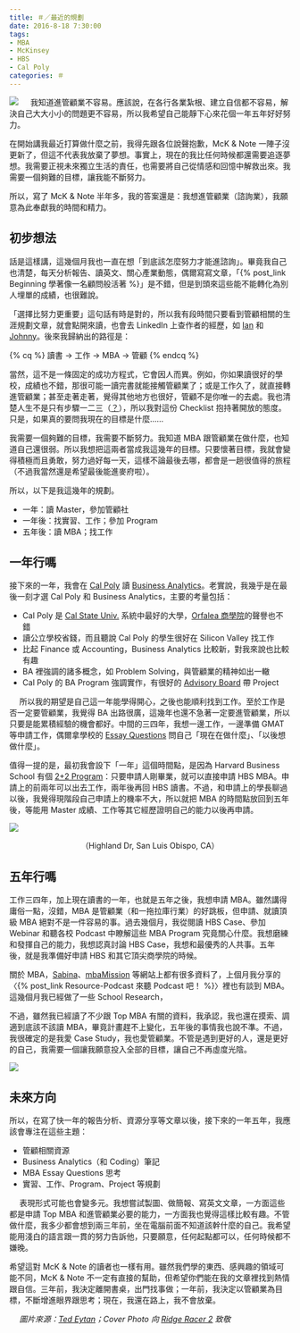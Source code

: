 ```yaml
---
title: ＃／最近的規劃
date: 2016-8-18 7:30:00
tags:
- MBA
- McKinsey
- HBS
- Cal Poly
categories: ＃
---
```

![](cover.png)
　
我知道進管顧業不容易。應該說，在各行各業紮根、建立自信都不容易，解決自己大大小小的問題更不容易，所以我希望自己能靜下心來花個一年五年好好努力。<!--more-->

在開始講我最近打算做什麼之前，我得先跟各位說聲抱歉，McK & Note 一陣子沒更新了，但這不代表我放棄了夢想。事實上，現在的我比任何時候都還需要追逐夢想。我需要正視未來獨立生活的責任，也需要將自己從情感和回憶中解救出來。我需要一個夠難的目標，讓我能不斷努力。

所以，寫了 McK & Note 半年多，我的答案還是：我想進管顧業（諮詢業），我願意為此奉獻我的時間和精力。

## 初步想法

話是這樣講，這幾個月我也一直在想「到底該怎麼努力才能進諮詢」。畢竟我自己也清楚，每天分析報告、讀英文、關心產業動態，偶爾寫寫文章，「{% post_link Beginning 學著像一名顧問般活著 %}」是不錯，但是到頭來這些能不能轉化為別人埋單的成績，也很難說。

「選擇比努力更重要」這句話有時是對的，所以我有段時間只要看到管顧相關的生涯規劃文章，就會點開來讀，也會去 LinkedIn 上查作者的經歷，如 [Ian](https://sabinahuang.com/ian-mckinsey-technical-analyst/) 和 [Johnny](https://sabinahuang.com/chicago-booth-mba-johnny-interview/)。後來我歸納出的路徑是：

{% cq %}
讀書 → 工作 → MBA → 管顧
{% endcq %}

當然，這不是一條固定的成功方程式，它會因人而異。例如，你如果讀很好的學校，成績也不錯，那很可能一讀完書就能接觸管顧業了；或是工作久了，就直接轉進管顧業；甚至走著走著，覺得其他地方也很好，管顧不是你唯一的去處。我也清楚人生不是只有步驟一二三（[？](http://www.books.com.tw/products/0010532925)），所以我對這份 Checklist 抱持著開放的態度。只是，如果真的要問我現在的目標是什麼……

我需要一個夠難的目標，我需要不斷努力。我知道 MBA 跟管顧業在做什麼，也知道自己還很弱。所以我想把這兩者當成我這幾年的目標。只要懷著目標，我就會變得積極而且勇敢，努力過好每一天，這樣不論最後去哪，都會是一趟很值得的旅程（不過我當然還是希望最後能進麥府啦）。

所以，以下是我這幾年的規劃。

* 一年：讀 Master，參加管顧社
* 一年後：找實習、工作；參加 Program
* 五年後：讀 MBA；找工作
　

## 一年行嗎

接下來的一年，我會在 [Cal Poly](https://zh.wikipedia.org/zh-tw/%E5%8A%A0%E5%B7%9E%E7%90%86%E5%B7%A5%E5%B7%9E%E7%AB%8B%E5%A4%A7%E5%AD%B8) 讀 [Business Analytics](http://www.zhihu.com/question/30730104)。老實說，我幾乎是在最後一刻才選 Cal Poly 和 Business Analytics，主要的考量包括：

* Cal Poly 是 [Cal State Univ.](https://zh.wikipedia.org/wiki/%E5%8A%A0%E5%88%A9%E7%A6%8F%E5%B0%BC%E4%BA%9E%E5%B7%9E%E7%AB%8B%E5%A4%A7%E5%AD%B8) 系統中最好的大學，[Orfalea 商學院](https://zh.wikipedia.org/wiki/%E6%AD%90%E6%B3%95%E5%88%A9%E5%95%86%E5%AD%B8%E9%99%A2)的聲譽也不錯
* 讀公立學校省錢，而且聽說 Cal Poly 的學生很好在 Silicon Valley 找工作
* 比起 Finance 或 Accounting，Business Analytics 比較新，對我來說也比較有趣
* BA 裡強調的諸多概念，如 Problem Solving，與管顧業的精神如出一轍
* Cal Poly 的 BA Program 強調實作，有很好的 [Advisory Board](http://www.cob.calpoly.edu/gradbusiness/degree-programs/ms-business-analytics/business-analytics-advisory-board/) 帶 Project

　
所以我的期望是自己這一年能學得開心，之後也能順利找到工作。至於工作是否一定要管顧業，我覺得 BA 出路很廣，這幾年也還不急著一定要進管顧業，所以只要是能累積經驗的機會都好。中間的三四年，我想一邊工作，一邊準備 GMAT 等申請工作，偶爾拿學校的 [Essay Questions](https://www.mbamission.com/blog/category/mba-essay-analysis/) 問自己「現在在做什麼」、「以後想做什麼」。

值得一提的是，最初我會設下「一年」這個時間點，是因為 Harvard Business School 有個 [2+2 Program](http://www.hbs.edu/mba/admissions/application-process/Pages/student-applicants.aspx)：只要申請人剛畢業，就可以直接申請 HBS MBA。申請上的前兩年可以出去工作，兩年後再回 HBS 讀書。不過，和申請上的學長聊過以後，我覺得現階段自己申請上的機率不大，所以就把 MBA 的時間點放回到五年後，等能用 Master 成績、工作等其它經歷證明自己的能力以後再申請。

![](slo.png)
<center>（Highland Dr, San Luis Obispo, CA）</center>

## 五年行嗎

工作三四年，加上現在讀書的一年，也就是五年之後，我想申請 MBA。雖然講得庸俗一點，沒錯，MBA 是管顧業（和一拖拉庫行業）的好跳板，但申請、就讀頂級 MBA 絕對不是一件容易的事。過去幾個月，我從閱讀 HBS Case、參加 Webinar 和聽各校 Podcast 中瞭解這些 MBA Program 究竟關心什麼。我想磨練和發揮自己的能力，我想認真討論 HBS Case，我想和最優秀的人共事。五年後，就是我準備好申請 HBS 和其它頂尖商學院的時候。

關於 MBA，[Sabina](https://sabinahuang.com/)、[mbaMission](https://www.mbamission.com/) 等網站上都有很多資料了，上個月我分享的〈{% post_link Resource-Podcast 來聽 Podcast 吧！ %}〉裡也有談到 MBA。這幾個月我已經做了一些 School Research，

不過，雖然我已經讀了不少跟 Top MBA 有關的資料，我承認，我也還在摸索、調適到底該不該讀 MBA，畢竟計畫趕不上變化，五年後的事情我也說不準。不過，我很確定的是我愛 Case Study，我也愛管顧業。不管是遇到更好的人，還是更好的自己，我需要一個讓我願意投入全部的目標，讓自己不再虛度光陰。

![](OnedayIwill.jpg)

## 未來方向

所以，在寫了快一年的報告分析、資源分享等文章以後，接下來的一年五年，我應該會專注在這些主題：

* 管顧相關資源
* Business Analytics（和 Coding）筆記
* MBA Essay Questions 思考
* 實習、工作、Program、Project 等規劃

　
表現形式可能也會變多元。我想嘗試製圖、做簡報、寫英文文章，一方面這些都是申請 Top MBA 和進管顧業必要的能力，一方面我也覺得這樣比較有趣。不管做什麼，我多少都會想到兩三年前，坐在電腦前面不知道該幹什麼的自己。我希望能用淺白的語言跟一貫的努力告訴他，只要願意，任何起點都可以，任何時候都不嫌晚。

希望這對 McK & Note 的讀者也一樣有用。雖然我們學的東西、感興趣的領域可能不同，McK & Note 不一定有直接的幫助，但希望你們能在我的文章裡找到熱情跟自信。三年前，我決定離開書桌，出門找事做；一年前，我決定以管顧業為目標，不斷增進眼界跟思考；現在，我還在路上，我不會放棄。

　
*圖片來源：[Ted Eytan](https://www.flickr.com/photos/taedc/18285796919)；Cover Photo 向 [Ridge Racer 2](https://www.youtube.com/watch?v=Fjcc8Qts3zo) 致敬*